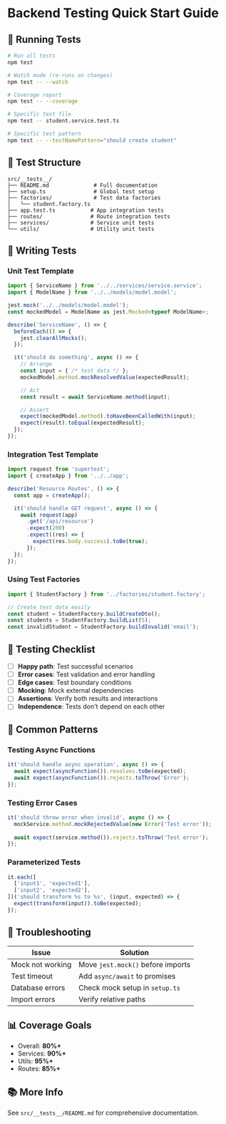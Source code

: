 # Backend Testing Quick Start Guide

## 🚀 Running Tests

```bash
# Run all tests
npm test

# Watch mode (re-runs on changes)
npm test -- --watch

# Coverage report
npm test -- --coverage

# Specific test file
npm test -- student.service.test.ts

# Specific test pattern
npm test -- --testNamePattern="should create student"
```

## 📁 Test Structure

```
src/__tests__/
├── README.md              # Full documentation
├── setup.ts               # Global test setup
├── factories/             # Test data factories
│   └── student.factory.ts
├── app.test.ts           # App integration tests
├── routes/               # Route integration tests
├── services/             # Service unit tests
└── utils/                # Utility unit tests
```

## 🧪 Writing Tests

### Unit Test Template
```typescript
import { ServiceName } from '../../services/service.service';
import { ModelName } from '../../models/model.model';

jest.mock('../../models/model.model');
const mockedModel = ModelName as jest.Mocked<typeof ModelName>;

describe('ServiceName', () => {
  beforeEach(() => {
    jest.clearAllMocks();
  });

  it('should do something', async () => {
    // Arrange
    const input = { /* test data */ };
    mockedModel.method.mockResolvedValue(expectedResult);

    // Act
    const result = await ServiceName.method(input);

    // Assert
    expect(mockedModel.method).toHaveBeenCalledWith(input);
    expect(result).toEqual(expectedResult);
  });
});
```

### Integration Test Template
```typescript
import request from 'supertest';
import { createApp } from '../../app';

describe('Resource Routes', () => {
  const app = createApp();

  it('should handle GET request', async () => {
    await request(app)
      .get('/api/resource')
      .expect(200)
      .expect((res) => {
        expect(res.body.success).toBe(true);
      });
  });
});
```

### Using Test Factories
```typescript
import { StudentFactory } from '../factories/student.factory';

// Create test data easily
const student = StudentFactory.buildCreateDto();
const students = StudentFactory.buildList(5);
const invalidStudent = StudentFactory.buildInvalid('email');
```

## 🎯 Testing Checklist

- [ ] **Happy path**: Test successful scenarios
- [ ] **Error cases**: Test validation and error handling
- [ ] **Edge cases**: Test boundary conditions
- [ ] **Mocking**: Mock external dependencies
- [ ] **Assertions**: Verify both results and interactions
- [ ] **Independence**: Tests don't depend on each other

## 🔧 Common Patterns

### Testing Async Functions
```typescript
it('should handle async operation', async () => {
  await expect(asyncFunction()).resolves.toBe(expected);
  await expect(asyncFunction()).rejects.toThrow('Error');
});
```

### Testing Error Cases
```typescript
it('should throw error when invalid', async () => {
  mockService.method.mockRejectedValue(new Error('Test error'));
  
  await expect(service.method()).rejects.toThrow('Test error');
});
```

### Parameterized Tests
```typescript
it.each([
  ['input1', 'expected1'],
  ['input2', 'expected2'],
])('should transform %s to %s', (input, expected) => {
  expect(transform(input)).toBe(expected);
});
```

## 🚨 Troubleshooting

| Issue | Solution |
|-------|----------|
| Mock not working | Move `jest.mock()` before imports |
| Test timeout | Add `async/await` to promises |
| Database errors | Check mock setup in `setup.ts` |
| Import errors | Verify relative paths |

## 📊 Coverage Goals

- Overall: **80%+**
- Services: **90%+**
- Utils: **95%+**
- Routes: **85%+**

## 📚 More Info

See `src/__tests__/README.md` for comprehensive documentation. 